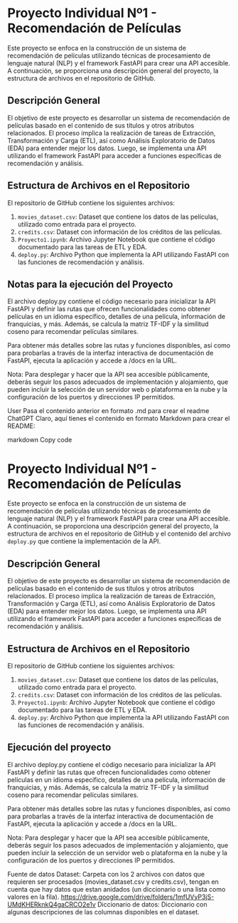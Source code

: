 # Proyecto Individual Nº1 - Recomendación de Películas

Este proyecto se enfoca en la construcción de un sistema de recomendación de películas utilizando técnicas de procesamiento de lenguaje natural (NLP) y el framework FastAPI para crear una API accesible. A continuación, se proporciona una descripción general del proyecto, la estructura de archivos en el repositorio de GitHub.

## Descripción General

El objetivo de este proyecto es desarrollar un sistema de recomendación de películas basado en el contenido de sus títulos y otros atributos relacionados. El proceso implica la realización de tareas de Extracción, Transformación y Carga (ETL), así como Análisis Exploratorio de Datos (EDA) para entender mejor los datos. Luego, se implementa una API utilizando el framework FastAPI para acceder a funciones específicas de recomendación y análisis.

## Estructura de Archivos en el Repositorio

El repositorio de GitHub contiene los siguientes archivos:

1. `movies_dataset.csv`: Dataset que contiene los datos de las películas, utilizado como entrada para el proyecto.
2. `credits.csv`: Dataset con información de los créditos de las películas.
3. `Proyecto1.ipynb`: Archivo Jupyter Notebook que contiene el código documentado para las tareas de ETL y EDA.
4. `deploy.py`: Archivo Python que implementa la API utilizando FastAPI con las funciones de recomendación y análisis.

## Notas para la ejecución del Proyecto
El archivo deploy.py contiene el código necesario para inicializar la API FastAPI y definir las rutas que ofrecen funcionalidades como obtener películas en un idioma específico, detalles de una película, información de franquicias, y más. Además, se calcula la matriz TF-IDF y la similitud coseno para recomendar películas similares.

Para obtener más detalles sobre las rutas y funciones disponibles, así como para probarlas a través de la interfaz interactiva de documentación de FastAPI, ejecuta la aplicación y accede a /docs en la URL.

Nota: Para desplegar y hacer que la API sea accesible públicamente, deberás seguir los pasos adecuados de implementación y alojamiento, que pueden incluir la selección de un servidor web o plataforma en la nube y la configuración de los puertos y direcciones IP permitidos.




User
Pasa el contenido anterior en formato .md para crear el readme
ChatGPT
Claro, aquí tienes el contenido en formato Markdown para crear el README:

markdown
Copy code
# Proyecto Individual Nº1 - Recomendación de Películas

Este proyecto se enfoca en la construcción de un sistema de recomendación de películas utilizando técnicas de procesamiento de lenguaje natural (NLP) y el framework FastAPI para crear una API accesible. A continuación, se proporciona una descripción general del proyecto, la estructura de archivos en el repositorio de GitHub y el contenido del archivo `deploy.py` que contiene la implementación de la API.

## Descripción General

El objetivo de este proyecto es desarrollar un sistema de recomendación de películas basado en el contenido de sus títulos y otros atributos relacionados. El proceso implica la realización de tareas de Extracción, Transformación y Carga (ETL), así como Análisis Exploratorio de Datos (EDA) para entender mejor los datos. Luego, se implementa una API utilizando el framework FastAPI para acceder a funciones específicas de recomendación y análisis.

## Estructura de Archivos en el Repositorio

El repositorio de GitHub contiene los siguientes archivos:

1. `movies_dataset.csv`: Dataset que contiene los datos de las películas, utilizado como entrada para el proyecto.
2. `credits.csv`: Dataset con información de los créditos de las películas.
3. `Proyecto1.ipynb`: Archivo Jupyter Notebook que contiene el código documentado para las tareas de ETL y EDA.
4. `deploy.py`: Archivo Python que implementa la API utilizando FastAPI con las funciones de recomendación y análisis.

## Ejecución del proyecto

El archivo deploy.py contiene el código necesario para inicializar la API FastAPI y definir las rutas que ofrecen funcionalidades como obtener películas en un idioma específico, detalles de una película, información de franquicias, y más. Además, se calcula la matriz TF-IDF y la similitud coseno para recomendar películas similares.

Para obtener más detalles sobre las rutas y funciones disponibles, así como para probarlas a través de la interfaz interactiva de documentación de FastAPI, ejecuta la aplicación y accede a /docs en la URL.

Nota: Para desplegar y hacer que la API sea accesible públicamente, deberás seguir los pasos adecuados de implementación y alojamiento, que pueden incluir la selección de un servidor web o plataforma en la nube y la configuración de los puertos y direcciones IP permitidos.

Fuente de datos
Dataset: Carpeta con los 2 archivos con datos que requieren ser procesados (movies_dataset.csv y credits.csv), tengan en cuenta que hay datos que estan anidados (un diccionario o una lista como valores en la fila).
https://drive.google.com/drive/folders/1mfUVyP3jS-UMdKHERknkQ4gaCRCO2e1v 
Diccionario de datos: Diccionario con algunas descripciones de las columnas disponibles en el dataset.






